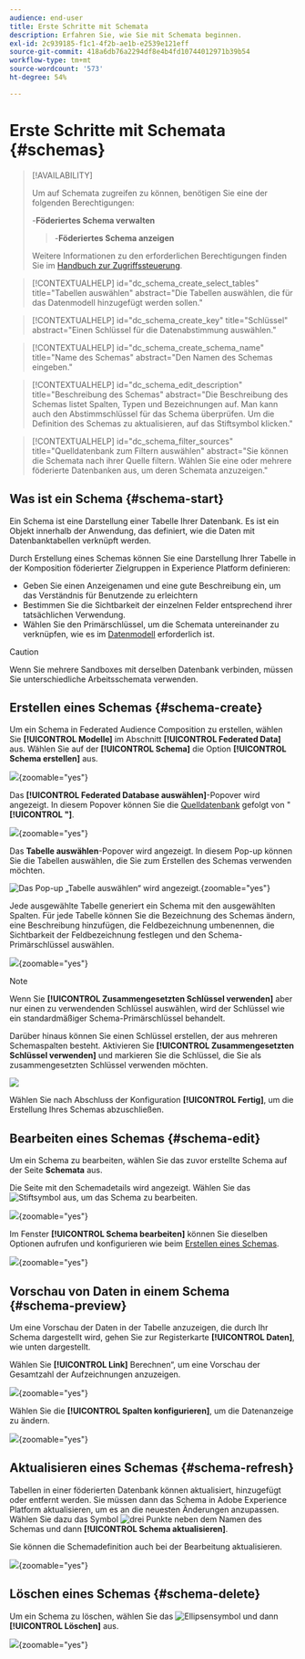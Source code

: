 ```yaml
---
audience: end-user
title: Erste Schritte mit Schemata
description: Erfahren Sie, wie Sie mit Schemata beginnen.
exl-id: 2c939185-f1c1-4f2b-ae1b-e2539e121eff
source-git-commit: 418a6db76a2294df8e4b4fd10744012971b39b54
workflow-type: tm+mt
source-wordcount: '573'
ht-degree: 54%

---
```


# Erste Schritte mit Schemata {#schemas}

>[!AVAILABILITY]
>
>Um auf Schemata zugreifen zu können, benötigen Sie eine der folgenden Berechtigungen:
>
>-**Föderiertes Schema verwalten**
>>-**Föderiertes Schema anzeigen**
>
>Weitere Informationen zu den erforderlichen Berechtigungen finden Sie im [Handbuch zur Zugriffssteuerung](/help/governance-privacy-security/access-control.md).

>[!CONTEXTUALHELP]
>id="dc_schema_create_select_tables"
>title="Tabellen auswählen"
>abstract="Die Tabellen auswählen, die für das Datenmodell hinzugefügt werden sollen."

>[!CONTEXTUALHELP]
>id="dc_schema_create_key"
>title="Schlüssel"
>abstract="Einen Schlüssel für die Datenabstimmung auswählen."

>[!CONTEXTUALHELP]
>id="dc_schema_create_schema_name"
>title="Name des Schemas"
>abstract="Den Namen des Schemas eingeben."

>[!CONTEXTUALHELP]
>id="dc_schema_edit_description"
>title="Beschreibung des Schemas"
>abstract="Die Beschreibung des Schemas listet Spalten, Typen und Bezeichnungen auf. Man kann auch den Abstimmschlüssel für das Schema überprüfen. Um die Definition des Schemas zu aktualisieren, auf das Stiftsymbol klicken."

>[!CONTEXTUALHELP]
>id="dc_schema_filter_sources"
>title="Quelldatenbank zum Filtern auswählen"
>abstract="Sie können die Schemata nach ihrer Quelle filtern. Wählen Sie eine oder mehrere föderierte Datenbanken aus, um deren Schemata anzuzeigen."

## Was ist ein Schema {#schema-start}

Ein Schema ist eine Darstellung einer Tabelle Ihrer Datenbank. Es ist ein Objekt innerhalb der Anwendung, das definiert, wie die Daten mit Datenbanktabellen verknüpft werden.

Durch Erstellung eines Schemas können Sie eine Darstellung Ihrer Tabelle in der Komposition föderierter Zielgruppen in Experience Platform definieren:

* Geben Sie einen Anzeigenamen und eine gute Beschreibung ein, um das Verständnis für Benutzende zu erleichtern
* Bestimmen Sie die Sichtbarkeit der einzelnen Felder entsprechend ihrer tatsächlichen Verwendung.
* Wählen Sie den Primärschlüssel, um die Schemata untereinander zu verknüpfen, wie es im [Datenmodell](../data-management/gs-models.md#data-model-start) erforderlich ist.

>[!CAUTION]
>
>Wenn Sie mehrere Sandboxes mit derselben Datenbank verbinden, müssen Sie unterschiedliche Arbeitsschemata verwenden.

## Erstellen eines Schemas {#schema-create}

Um ein Schema in Federated Audience Composition zu erstellen, wählen Sie **[!UICONTROL Modelle]** im Abschnitt **[!UICONTROL Federated Data]** aus. Wählen Sie auf der **[!UICONTROL Schema]** die Option **[!UICONTROL Schema erstellen]** aus.

![](assets/schema_create.png){zoomable="yes"}

Das **[!UICONTROL Federated Database auswählen]**-Popover wird angezeigt. In diesem Popover können Sie die [Quelldatenbank](/help/connections/home.md) gefolgt von &quot;**[!UICONTROL &quot;]**.


![](assets/schema_tables.png){zoomable="yes"}

Das **Tabelle auswählen**-Popover wird angezeigt. In diesem Pop-up können Sie die Tabellen auswählen, die Sie zum Erstellen des Schemas verwenden möchten.

![Das Pop-up „Tabelle auswählen“ wird angezeigt.](assets/select-table.png){zoomable="yes"}

Jede ausgewählte Tabelle generiert ein Schema mit den ausgewählten Spalten. Für jede Tabelle können Sie die Bezeichnung des Schemas ändern, eine Beschreibung hinzufügen, die Feldbezeichnung umbenennen, die Sichtbarkeit der Feldbezeichnung festlegen und den Schema-Primärschlüssel auswählen.

![](assets/schema_fields.png){zoomable="yes"}

>[!NOTE]
>
>Wenn Sie **[!UICONTROL Zusammengesetzten Schlüssel verwenden]** aber nur einen zu verwendenden Schlüssel auswählen, wird der Schlüssel wie ein standardmäßiger Schema-Primärschlüssel behandelt.

Darüber hinaus können Sie einen Schlüssel erstellen, der aus mehreren Schemaspalten besteht. Aktivieren Sie **[!UICONTROL Zusammengesetzten Schlüssel verwenden]** und markieren Sie die Schlüssel, die Sie als zusammengesetzten Schlüssel verwenden möchten.

![](assets/composite-key.png)

Wählen Sie nach Abschluss der Konfiguration **[!UICONTROL Fertig]**, um die Erstellung Ihres Schemas abzuschließen.

## Bearbeiten eines Schemas {#schema-edit}

Um ein Schema zu bearbeiten, wählen Sie das zuvor erstellte Schema auf der Seite **Schemata** aus.

Die Seite mit den Schemadetails wird angezeigt. Wählen Sie das ![Stiftsymbol](/help/assets/icons/edit.png) aus, um das Schema zu bearbeiten.

![](assets/schema_edit.png){zoomable="yes"}

Im Fenster **[!UICONTROL Schema bearbeiten]** können Sie dieselben Optionen aufrufen und konfigurieren wie beim [Erstellen eines Schemas](#schema-create).

![](assets/schema_edit_orders.png){zoomable="yes"}

## Vorschau von Daten in einem Schema {#schema-preview}

Um eine Vorschau der Daten in der Tabelle anzuzeigen, die durch Ihr Schema dargestellt wird, gehen Sie zur Registerkarte **[!UICONTROL Daten]**, wie unten dargestellt.

Wählen Sie **[!UICONTROL Link]** Berechnen“, um eine Vorschau der Gesamtzahl der Aufzeichnungen anzuzeigen.

![](assets/schema_data.png){zoomable="yes"}

Wählen Sie die **[!UICONTROL Spalten konfigurieren]**, um die Datenanzeige zu ändern.

![](assets/schema_columns.png){zoomable="yes"}

## Aktualisieren eines Schemas {#schema-refresh}

Tabellen in einer föderierten Datenbank können aktualisiert, hinzugefügt oder entfernt werden. Sie müssen dann das Schema in Adobe Experience Platform aktualisieren, um es an die neuesten Änderungen anzupassen. Wählen Sie dazu das Symbol ![drei Punkte](/help/assets/icons/more.png) neben dem Namen des Schemas und dann **[!UICONTROL Schema aktualisieren]**.

Sie können die Schemadefinition auch bei der Bearbeitung aktualisieren.

![](assets/schema_refresh.png){zoomable="yes"}

## Löschen eines Schemas {#schema-delete}

Um ein Schema zu löschen, wählen Sie das ![Ellipsensymbol](/help/assets/icons/more.png) und dann **[!UICONTROL Löschen]** aus.

![](assets/schema_delete.png){zoomable="yes"}
